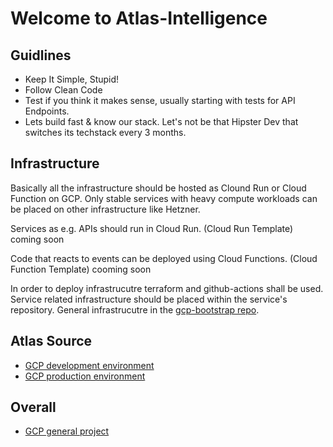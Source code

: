 # Welcome to Atlas-Intelligence

## Guidlines

- Keep It Simple, Stupid!
- Follow Clean Code
- Test if you think it makes sense, usually starting with tests for API Endpoints.
- Lets build fast & know our stack. Let's not be that Hipster Dev that switches its techstack every 3 months.

## Infrastructure

Basically all the infrastructure should be hosted as Clound Run or Cloud Function on GCP. Only stable services with heavy compute workloads can be placed on other infrastructure like Hetzner.

Services as e.g. APIs should run in Cloud Run. (Cloud Run Template) coming soon

Code that reacts to events can be deployed using Cloud Functions. (Cloud Function Template) cooming soon

In order to deploy infrastrucutre terraform and github-actions shall be used. Service related infrastructure should be placed within the service's repository. General infrastrucutre in the [gcp-bootstrap repo](https://github.com/AtlasIntelligence/gcp-bootstrap).

## Atlas Source

- [GCP development environment](https://console.cloud.google.com/welcome?project=dev-source-atlas)
- [GCP production environment](https://console.cloud.google.com/welcome?project=prod-source-atlas)

## Overall
- [GCP general project](https://console.cloud.google.com/welcome?project=atlassource)
